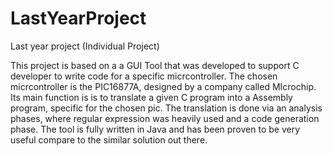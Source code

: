LastYearProject
===============

Last year project (Individual Project)

This project is based on a a GUI Tool that was developed to support C developer to write code for a specific micrcontroller.
The chosen micrcontroller is the PIC16877A, designed by a company called MIcrochip. 
Its main function is is to translate a given C program into a Assembly program, specific for the chosen pic. 
The translation is done via an analysis phases, where regular expression was heavily used and a code generation phase. 
The tool is fully written in Java and has been proven to be very useful compare to the similar solution out there.
